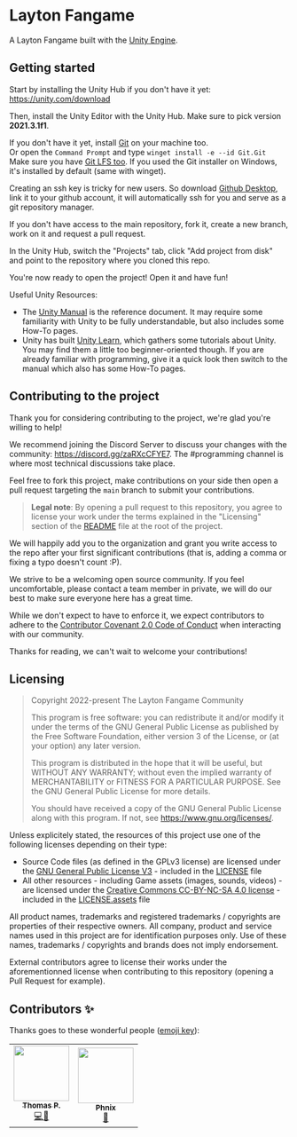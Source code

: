 # Layton Fangame

A Layton Fangame built with the [Unity Engine](https://unity.com).

## Getting started

Start by installing the Unity Hub if you don't have it yet: https://unity.com/download

Then, install the Unity Editor with the Unity Hub. Make sure to pick version **2021.3.1f1**.

If you don't have it yet, install [Git](https://git-scm.com/) on your machine too.<br>
Or open the `Command Prompt` and type `winget install -e --id Git.Git` <br>
Make sure you have [Git LFS too](https://git-lfs.github.com/). If you used the Git installer on Windows, it's installed by default (same with winget).

Creating an ssh key is tricky for new users. So download [Github Desktop](https://desktop.github.com/), link it to your github account, it will automatically ssh for you and serve as a git repository manager.

If you don't have access to the main repository, fork it, create a new branch, work on it and request a pull request.

In the Unity Hub, switch the "Projects" tab, click "Add project from disk" and point to the repository where you cloned this repo.

You're now ready to open the project! Open it and have fun!

Useful Unity Resources:
* The [Unity Manual](https://docs.unity3d.com/2021.3/Documentation/Manual/UnityManual.html) is the reference document. It may require some familiarity with Unity to be fully understandable, but also includes some How-To pages.
* Unity has built [Unity Learn](https://learn.unity.com/), which gathers some tutorials about Unity. You may find them a little too beginner-oriented though. If you are already familiar with programming, give it a quick look then switch to the manual which also has some How-To pages.

## Contributing to the project

Thank you for considering contributing to the project, we're glad you're willing to help!

We recommend joining the Discord Server to discuss your changes with the community: https://discord.gg/zaRXcCFYE7. The #programming channel is where most technical discussions take place.

Feel free to fork this project, make contributions on your side then open a pull request targeting the `main` branch to submit your contributions.

> **Legal note**: By opening a pull request to this repository, you agree to license your work under the terms explained in the "Licensing" section of the [README](README.md) file at the root of the project.

We will happily add you to the organization and grant you write access to the repo after your first significant contributions (that is, adding a comma or fixing a typo doesn't count :P).

We strive to be a welcoming open source community. If you feel uncomfortable, please contact a team member in private, we will do our best to make sure everyone here has a great time.

While we don't expect to have to enforce it, we expect contributors to adhere to the [Contributor Covenant 2.0 Code of Conduct](https://www.contributor-covenant.org/version/2/0/code_of_conduct/) when interacting with our community.

Thanks for reading, we can't wait to welcome your contributions!

## Licensing
> Copyright 2022-present The Layton Fangame Community
>
> This program is free software: you can redistribute it and/or modify it under the terms of the GNU General Public License as published by the Free Software Foundation, either version 3 of the License, or (at your option) any later version.
>
> This program is distributed in the hope that it will be useful, but WITHOUT ANY WARRANTY; without even the implied warranty of MERCHANTABILITY or FITNESS FOR A PARTICULAR PURPOSE. See the GNU General Public License for more details.
>
> You should have received a copy of the GNU General Public License along with this program. If not, see <https://www.gnu.org/licenses/>. 

Unless explicitely stated, the resources of this project use one of the following licenses depending on their type:
- Source Code files (as defined in the GPLv3 license) are licensed under the [GNU General Public License V3](https://www.gnu.org/licenses/gpl-3.0.en.html) - included in the [LICENSE](LICENSE) file
- All other resources - including Game assets (images, sounds, videos) - are licensed under the [Creative Commons CC-BY-NC-SA 4.0 license](https://creativecommons.org/licenses/by-nc-sa/4.0/) - included in the [LICENSE.assets](LICENSE.assets) file

All product names, trademarks and registered trademarks / copyrights are properties of their respective owners. All company, product and service names used in this project are for identification purposes only. Use of these names, trademarks / copyrights and brands does not imply endorsement.

External contributors agree to license their works under the aforementionned license when contributing to this repository (opening a Pull Request for example).

## Contributors ✨
Thanks goes to these wonderful people ([emoji key](https://allcontributors.org/docs/en/emoji-key)):

<table>
  <tr>
    <td align="center"><a href="https://github.com/TPXP"><img src="https://avatars.githubusercontent.com/u/7191841" width="100px;" alt=""/><br/><sub><b>Thomas P.</b></sub></a><br/><a href="" title="Code">💻</a><a href="" title="Documentation">📖</a></td>
    <td align="center"><a href="https://github.com/MrPhnix"><img src="https://avatars.githubusercontent.com/u/76911907" width="100px;" alt=""/><br/><sub><b>Phnix</b></sub></a><br/><a href="" title="Documentation">📖</a></td>
  </tr>
</table>
